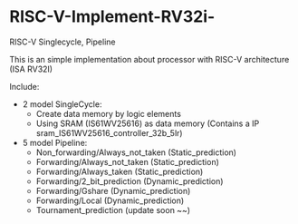 # RISC-V-Implement-RV32i-
RISC-V Singlecycle, Pipeline

This is an simple implementation about processor with RISC-V architecture (ISA RV32I)

Include:
- 2 model SingleCycle:
  - Create data memory by logic elements
  - Using SRAM (IS61WV25616) as data memory (Contains a IP sram_IS61WV25616_controller_32b_5lr)
- 5 model Pipeline:
  - Non_forwarding/Always_not_taken (Static_prediction)
  - Forwarding/Always_not_taken (Static_prediction)
  - Forwarding/Always_taken (Static_prediction)
  - Forwarding/2_bit_prediction (Dynamic_prediction)
  - Forwarding/Gshare (Dynamic_prediction)
  - Forwarding/Local (Dynamic_prediction)
  - Tournament_prediction (update soon ~~)
